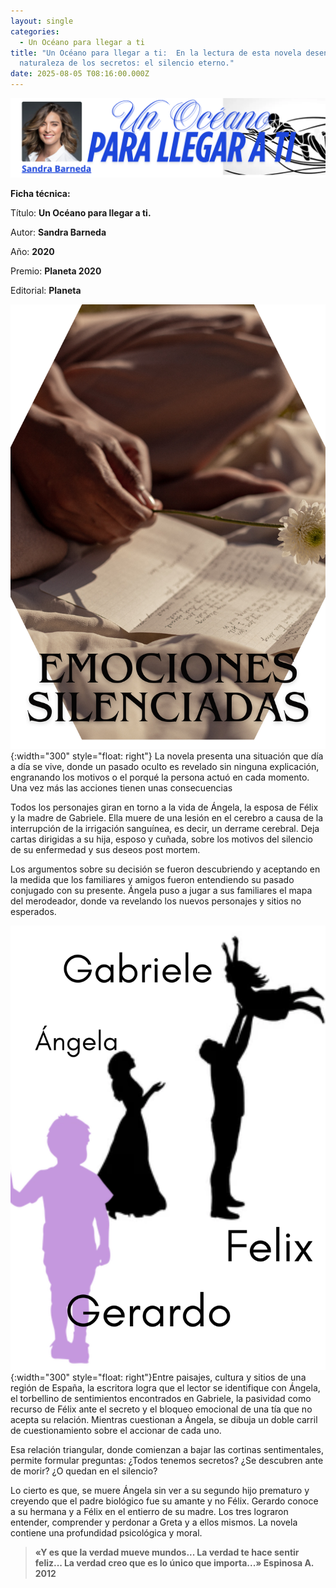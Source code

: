 ```yaml
---
layout: single
categories:
  - Un Océano para llegar a ti
title: "Un Océano para llegar a ti:  En la lectura de esta novela desentraña la
  naturaleza de los secretos: el silencio eterno."
date: 2025-08-05 T08:16:00.000Z
---
```

![](/assets/img/banner-un-oceano-para-llegar-a-ti.png)

**Ficha técnica:**

Título: **Un Océano para llegar a ti.**

Autor: **Sandra Barneda**

Año: **2020**

Premio: **Planeta 2020**

Editorial: **Planeta**

![](/assets/img/emociones-silenciadas.png){:width="300" style="float: right"}  La novela presenta una situación que día a día se vive, donde un pasado oculto es revelado sin ninguna explicación, engranando los motivos o el porqué la persona actuó en cada momento. Una vez más las acciones tienen unas consecuencias 

Todos los personajes giran en torno a la vida de Ángela, la esposa de Félix y la madre de Gabriele.  Ella muere de una lesión en el cerebro a causa de la interrupción de la irrigación sanguínea, es decir, un derrame cerebral. Deja  cartas dirigidas a su hija, esposo y cuñada, sobre los motivos del silencio de su enfermedad y sus deseos post mortem.

Los argumentos sobre su decisión se fueron descubriendo y aceptando en la medida que los familiares y amigos fueron entendiendo su pasado conjugado con su presente. Ángela puso a jugar a sus familiares el mapa del merodeador, donde va revelando los nuevos personajes y sitios no esperados.

![](/assets/img/la-familia.png){:width="300" style="float: right"}Entre paisajes, cultura y sitios de una región de España, la escritora logra que el lector  se identifique con Ángela, el torbellino de sentimientos encontrados en Gabriele, la pasividad como recurso de Félix ante el secreto y el bloqueo emocional de una tía que no acepta su relación. Mientras cuestionan a Ángela, se dibuja un doble carril de cuestionamiento sobre el accionar de cada uno.  

Esa relación triangular, donde comienzan a bajar las cortinas sentimentales, permite formular preguntas: ¿Todos tenemos secretos? ¿Se descubren ante de morir? ¿O quedan en el silencio?

Lo cierto es que, se muere Ángela sin ver a su segundo hijo prematuro y creyendo que el padre biológico fue su amante y no Félix. Gerardo conoce a su hermana y a Félix en el entierro de su madre. Los tres lograron entender, comprender y perdonar a Greta y a ellos mismos. La novela contiene una profundidad psicológica y moral.

> **«Y es que la verdad mueve mundos... La verdad te hace sentir feliz... La verdad creo que es lo único que importa...» Espinosa A. 2012**
